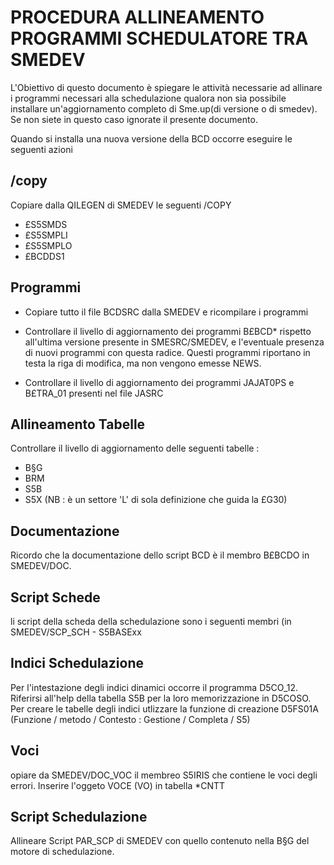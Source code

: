 
#  PROCEDURA ALLINEAMENTO PROGRAMMI SCHEDULATORE TRA SMEDEV

L'Obiettivo di questo documento è spiegare le attività necessarie ad allinare i programmi necessari alla schedulazione qualora non  sia possibile installare un'aggiornamento completo di Sme.up(di versione o di smedev). Se non siete in questo caso ignorate il presente documento.


Quando si installa una nuova versione della BCD occorre eseguire le seguenti azioni

##  /copy

Copiare dalla QILEGEN di SMEDEV  le seguenti /COPY
   - £S5SMDS
   - £S5SMPLI
   - £S5SMPLO
   - £BCDDS1

##  Programmi

-  Copiare tutto il file BCDSRC dalla SMEDEV e ricompilare i programmi
-  Controllare il livello di aggiornamento dei programmi B£BCD\* rispetto all'ultima versione presente in SMESRC/SMEDEV, e  l'eventuale presenza di nuovi programmi con questa radice.
Questi programmi riportano in testa la riga di modifica, ma non vengono emesse NEWS.

-  Controllare il livello di aggiornamento dei programmi JAJAT0PS e B£TRA_01 presenti nel file JASRC

## Allineamento Tabelle
Controllare il livello di aggiornamento delle seguenti tabelle : 
   - B§G
   - BRM
   - S5B
   - S5X (NB :  è un settore 'L' di sola definizione che guida la £G30)

## Documentazione
Ricordo che la documentazione dello script BCD è il membro B£BCDO in SMEDEV/DOC.

## Script Schede
li script della scheda della schedulazione sono i seguenti membri (in SMEDEV/SCP_SCH - S5BASExx

## Indici Schedulazione
Per l'intestazione degli indici dinamici occorre il programma D5CO_12. Riferirsi all'help della tabella S5B per la loro memorizzazione in D5COSO. Per creare le tabelle degli indici utlizzare la funzione di creazione D5FS01A (Funzione / metodo / Contesto  :  Gestione / Completa / S5)

## Voci
opiare da SMEDEV/DOC_VOC il membreo S5IRIS che contiene le voci degli errori. Inserire l'oggeto VOCE (VO) in tabella \*CNTT

## Script Schedulazione
Allineare Script PAR_SCP di SMEDEV con quello contenuto nella B§G del motore di schedulazione.




